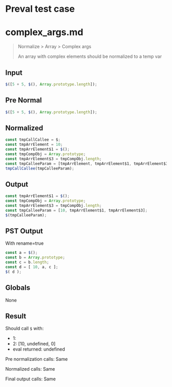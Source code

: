 # Preval test case

# complex_args.md

> Normalize > Array > Complex args
>
> An array with complex elements should be normalized to a temp var

## Input

`````js filename=intro
$([5 + 5, $(), Array.prototype.length]);
`````

## Pre Normal


`````js filename=intro
$([5 + 5, $(), Array.prototype.length]);
`````

## Normalized


`````js filename=intro
const tmpCallCallee = $;
const tmpArrElement = 10;
const tmpArrElement$1 = $();
const tmpCompObj = Array.prototype;
const tmpArrElement$3 = tmpCompObj.length;
const tmpCalleeParam = [tmpArrElement, tmpArrElement$1, tmpArrElement$3];
tmpCallCallee(tmpCalleeParam);
`````

## Output


`````js filename=intro
const tmpArrElement$1 = $();
const tmpCompObj = Array.prototype;
const tmpArrElement$3 = tmpCompObj.length;
const tmpCalleeParam = [10, tmpArrElement$1, tmpArrElement$3];
$(tmpCalleeParam);
`````

## PST Output

With rename=true

`````js filename=intro
const a = $();
const b = Array.prototype;
const c = b.length;
const d = [ 10, a, c ];
$( d );
`````

## Globals

None

## Result

Should call `$` with:
 - 1: 
 - 2: [10, undefined, 0]
 - eval returned: undefined

Pre normalization calls: Same

Normalized calls: Same

Final output calls: Same
